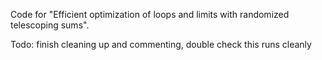 Code for "Efficient optimization of loops and limits with randomized telescoping sums".

Todo: finish cleaning up and commenting, double check this runs cleanly
